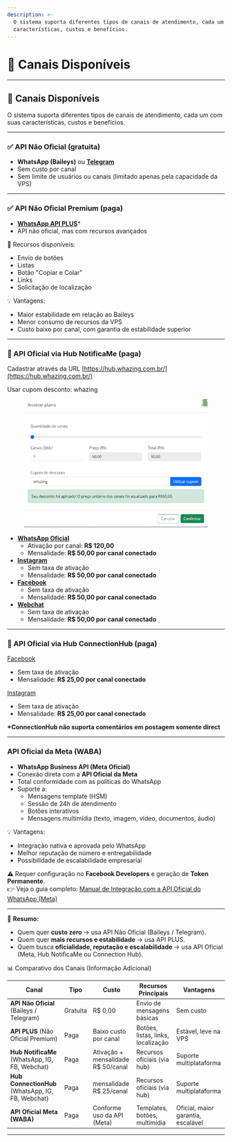 ```yaml
---
description: >-
  O sistema suporta diferentes tipos de canais de atendimento, cada um com suas
  características, custos e benefícios.
---
```


# 📡 Canais Disponíveis

***

## 🔏 Canais Disponíveis

O sistema suporta diferentes tipos de canais de atendimento, cada um com suas características, custos e benefícios.

***

### ✅ API Não Oficial (gratuita)

* **WhatsApp (Baileys)** ou [**Telegram**](telegram.md)
* Sem custo por canal
* Sem limite de usuários ou canais (limitado apenas pela capacidade da VPS)

***

### ✅ API Não Oficial Premium (paga)

* [**WhatsApp API PLUS**](whatsapp_api_plus.md)\*
* API não oficial, mas com recursos avançados

📌 Recursos disponíveis:

* Envio de botões
* Listas
* Botão "Copiar e Colar"
* Links
* Solicitação de localização

💡 Vantagens:

* Maior estabilidade em relação ao Baileys
* Menor consumo de recursos da VPS
* Custo baixo por canal, com garantia de estabilidade superior

***

### 💼 API Oficial via Hub NotificaMe (paga)

Cadastrar através da URL [https://hub.whazing.com.br/](https://hub.whazing.com.br/)​

Usar cupom desconto: whazing

<figure><img src="../.gitbook/assets/image (5) (1).png" alt=""><figcaption></figcaption></figure>

* [**WhatsApp Oficial**](api-oficial/)
  * Ativação por canal: **R$ 120,00**
  * Mensalidade: **R$ 50,00 por canal conectado**
* [**Instagram**](facebook-e-instagram-via-hub/)
  * Sem taxa de ativação
  * Mensalidade: **R$ 50,00 por canal conectado**
* [**Facebook**](facebook-e-instagram-via-hub/)
  * Sem taxa de ativação
  * Mensalidade: **R$ 50,00 por canal conectado**
* [**Webchat**](facebook-e-instagram-via-hub/)
  * Sem taxa de ativação
  * Mensalidade: **R$ 50,00 por canal conectado**

***

### 💼 API Oficial via Hub ConnectionHub (paga)

[Facebook](instagram-facebook-via-connectionhub.md)

* Sem taxa de ativação
* Mensalidade: **R$ 25,00 por canal conectado**

[Instagram](instagram-facebook-via-connectionhub.md)

* Sem taxa de ativação
* Mensalidade: **R$ 25,00 por canal conectado**

**\*ConnectionHub não suporta comentários em postagem somente direct**

***

### API Oficial da Meta (WABA)

* **WhatsApp Business API (Meta Oficial)**
* Conexão direta com a **API Oficial da Meta**
* Total conformidade com as políticas do WhatsApp
* Suporte a:
  * Mensagens template (HSM)
  * Sessão de 24h de atendimento
  * Botões interativos
  * Mensagens multimídia (texto, imagem, vídeo, documentos, áudio)

💡 Vantagens:

* Integração nativa e aprovada pelo WhatsApp
* Melhor reputação de número e entregabilidade
* Possibilidade de escalabilidade empresarial

⚠️ Requer configuração no **Facebook Developers** e geração de **Token Permanente**.\
👉 Veja o guia completo: [Manual de Integração com a API Oficial do WhatsApp (Meta)](api-oficial-do-whatsapp-meta.md)

***

🔄 **Resumo:**

* Quem quer **custo zero** → usa API Não Oficial (Baileys / Telegram).
* Quem quer **mais recursos e estabilidade** → usa API PLUS.
* Quem busca **oficialidade, reputação e escalabilidade** → usa API Oficial (Meta, Hub NotificaMe ou Connection Hub).

📊 Comparativo dos Canais (Informação Adicional)

| Canal                                             | Tipo     | Custo                              | Recursos Principais                | Vantagens                          |
| ------------------------------------------------- | -------- | ---------------------------------- | ---------------------------------- | ---------------------------------- |
| **API Não Oficial** (Baileys / Telegram)          | Gratuita | R$ 0,00                            | Envio de mensagens básicas         | Sem custo                          |
| **API PLUS** (Não Oficial Premium)                | Paga     | Baixo custo por canal              | Botões, listas, links, localização | Estável, leve na VPS               |
| **Hub NotificaMe** (WhatsApp, IG, FB, Webchat)    | Paga     | Ativação + mensalidade R$ 50/canal | Recursos oficiais (via hub)        | Suporte multiplataforma            |
| **Hub ConnectionHub** (WhatsApp, IG, FB, Webchat) | Paga     | mensalidade R$ 25/canal            | Recursos oficiais (via hub)        | Suporte multiplataforma            |
| **API Oficial Meta (WABA)**                       | Paga     | Conforme uso da API (Meta)         | Templates, botões, multimídia      | Oficial, maior garantia, escalável |

***
